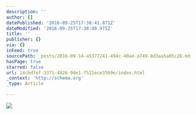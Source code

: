 ```yaml
---
description: ''
author: []
datePublished: '2016-09-25T17:38:41.871Z'
dateModified: '2016-09-25T17:38:40.975Z'
title: ''
publisher: {}
via: {}
inFeed: true
sourcePath: _posts/2016-09-14-a5377241-494c-40ae-a749-8d3aa5a05c26.md
hasPage: true
starred: false
url: 14cbd7ef-3371-4826-9de1-f521ece35b9e/index.html
_context: 'http://schema.org'
_type: Article

---
```

![](https://the-grid-user-content.s3-us-west-2.amazonaws.com/891a59f2-eb67-4fbe-9e5b-febdb697726b.jpg)